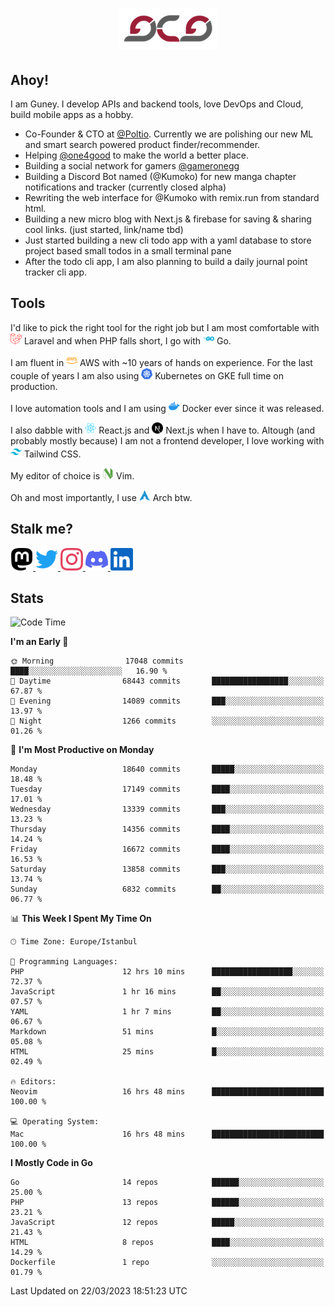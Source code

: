 <h1 align="center">
  <img src="https://raw.githubusercontent.com/gcg/gcg/master/gcg.png" alt="Guney Can Gokoglu" />
</h1>

## Ahoy!

I am Guney. I develop APIs and backend tools, love DevOps and Cloud, build mobile apps as a hobby.

-   Co-Founder & CTO at [@Poltio](https://www.poltio.com). Currently we are polishing our new ML and smart search powered product finder/recommender.
-   Helping [@one4good](https://one4good.com) to make the world a better place.
-   Building a social network for gamers [@gameronegg](https://g1.gg)
-   Building a Discord Bot named (@Kumoko) for new manga chapter notifications and tracker (currently closed alpha)
-   Rewriting the web interface for @Kumoko with remix.run from standard html.
-   Building a new micro blog with Next.js & firebase for saving & sharing cool links. (just started, link/name tbd)
-   Just started building a new cli todo app with a yaml database to store project based small todos in a small terminal pane
-   After the todo cli app, I am also planning to build a daily journal point tracker cli app.

## Tools

I'd like to pick the right tool for the right job but I am most comfortable with <img src="https://raw.githubusercontent.com/gcg/gcg/master/assets/laravel.svg" alt="Laravel PHP" width="18" height="18" /> Laravel and when PHP falls short, I go with <img src="https://raw.githubusercontent.com/gcg/gcg/master/assets/go.svg" alt="Go" width="18" height="18" /> Go.

I am fluent in <img src="https://raw.githubusercontent.com/gcg/gcg/master/assets/amazonaws.svg" alt="AWS" width="18" height="18" /> AWS with ~10 years of hands on experience. For the last couple of years I am also using <img src="https://raw.githubusercontent.com/gcg/gcg/master/assets/kubernetes.svg" alt="GKE" height="18" width="18" /> Kubernetes on GKE full time on production.

I love automation tools and I am using <img src="https://raw.githubusercontent.com/gcg/gcg/master/assets/docker.svg" alt="Docker" width="18" height="18" /> Docker ever since it was released.

I also dabble with <img src="https://raw.githubusercontent.com/gcg/gcg/master/assets/react.svg" alt="React.js" width="18" height="18" /> React.js and <img src="https://raw.githubusercontent.com/gcg/gcg/master/assets/nextdotjs.svg" alt="Next.js" width="18" height="18" /> Next.js when I have to.
Altough (and probably mostly because) I am not a frontend developer, I love working with <img src="https://raw.githubusercontent.com/gcg/gcg/master/assets/tailwindcss.svg" alt="Tailwind CSS" width="18" height="18" /> Tailwind CSS.

My editor of choice is <img src="https://raw.githubusercontent.com/gcg/gcg/master/assets/neovim.svg" alt="NeoVim" width="18" height="18" /> Vim.

Oh and most importantly, I use <img src="https://raw.githubusercontent.com/gcg/gcg/master/assets/archlinux.svg" alt="Arch Linux" width="18" height="18" /> Arch btw.

## Stalk me?

<a href="https://vivy.dev/@gcg" rel="nofollow me" target="_blank" >
    <img src="https://raw.githubusercontent.com/gcg/gcg/master/assets/mastodon.svg" width="36" height="36" alt="@gcg" />
</a>

<a href="https://twitter.com/gcg" target="_blank" >
    <img src="https://raw.githubusercontent.com/gcg/gcg/master/assets/twitter.svg" width="36" height="36" alt="@gcg" />
</a>

<a href="https://instagram.com/gcg" target="_blank">
    <img src="https://raw.githubusercontent.com/gcg/gcg/master/assets/instagram.svg" alt="@gcg" width="36" height="36" />
</a>

<a href="https://discord.gg/SMcJHkX4r7" target="_blank">
    <img src="https://raw.githubusercontent.com/gcg/gcg/master/assets/discord.svg" alt="gcg#3057" width="36" height="36" />
</a>

<a href="https://www.linkedin.com/in/guneycan/" target="_blank">
    <img src="https://raw.githubusercontent.com/gcg/gcg/master/assets/linkedin.svg" alt="LinkedIn" width="36" height="36" />
</a>

## Stats

<!--START_SECTION:waka-->
![Code Time](http://img.shields.io/badge/Code%20Time-1%2C582%20hrs%2020%20mins-blue)

**I'm an Early 🐤** 

```text
🌞 Morning                17048 commits       ████░░░░░░░░░░░░░░░░░░░░░   16.90 % 
🌆 Daytime                68443 commits       █████████████████░░░░░░░░   67.87 % 
🌃 Evening                14089 commits       ███░░░░░░░░░░░░░░░░░░░░░░   13.97 % 
🌙 Night                  1266 commits        ░░░░░░░░░░░░░░░░░░░░░░░░░   01.26 % 
```
📅 **I'm Most Productive on Monday** 

```text
Monday                   18640 commits       █████░░░░░░░░░░░░░░░░░░░░   18.48 % 
Tuesday                  17149 commits       ████░░░░░░░░░░░░░░░░░░░░░   17.01 % 
Wednesday                13339 commits       ███░░░░░░░░░░░░░░░░░░░░░░   13.23 % 
Thursday                 14356 commits       ████░░░░░░░░░░░░░░░░░░░░░   14.24 % 
Friday                   16672 commits       ████░░░░░░░░░░░░░░░░░░░░░   16.53 % 
Saturday                 13858 commits       ███░░░░░░░░░░░░░░░░░░░░░░   13.74 % 
Sunday                   6832 commits        ██░░░░░░░░░░░░░░░░░░░░░░░   06.77 % 
```


📊 **This Week I Spent My Time On** 

```text
🕑︎ Time Zone: Europe/Istanbul

💬 Programming Languages: 
PHP                      12 hrs 10 mins      ██████████████████░░░░░░░   72.37 % 
JavaScript               1 hr 16 mins        ██░░░░░░░░░░░░░░░░░░░░░░░   07.57 % 
YAML                     1 hr 7 mins         ██░░░░░░░░░░░░░░░░░░░░░░░   06.67 % 
Markdown                 51 mins             █░░░░░░░░░░░░░░░░░░░░░░░░   05.08 % 
HTML                     25 mins             █░░░░░░░░░░░░░░░░░░░░░░░░   02.49 % 

🔥 Editors: 
Neovim                   16 hrs 48 mins      █████████████████████████   100.00 % 

💻 Operating System: 
Mac                      16 hrs 48 mins      █████████████████████████   100.00 % 
```

**I Mostly Code in Go** 

```text
Go                       14 repos            ██████░░░░░░░░░░░░░░░░░░░   25.00 % 
PHP                      13 repos            ██████░░░░░░░░░░░░░░░░░░░   23.21 % 
JavaScript               12 repos            █████░░░░░░░░░░░░░░░░░░░░   21.43 % 
HTML                     8 repos             ████░░░░░░░░░░░░░░░░░░░░░   14.29 % 
Dockerfile               1 repo              ░░░░░░░░░░░░░░░░░░░░░░░░░   01.79 % 
```




 Last Updated on 22/03/2023 18:51:23 UTC
<!--END_SECTION:waka-->
